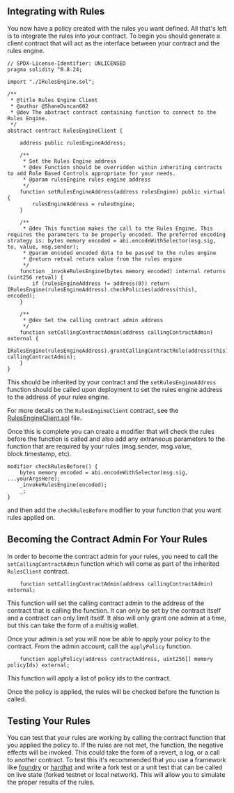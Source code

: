 ## Integrating with Rules

You now have a policy created with the rules you want defined. All that's left is to integrate the rules into your contract. To begin you should generate a client contract that will act as the interface between your contract and the rules engine.

```solidity
// SPDX-License-Identifier: UNLICENSED
pragma solidity ^0.8.24;

import "./IRulesEngine.sol";

/**
 * @title Rules Engine Client
 * @author @ShaneDuncan602
 * @dev The abstract contract containing function to connect to the Rules Engine.
 */
abstract contract RulesEngineClient {

    address public rulesEngineAddress;

    /**
     * Set the Rules Engine address
     * @dev Function should be overridden within inheriting contracts to add Role Based Controls appropriate for your needs.
     * @param rulesEngine rules engine address
     */
    function setRulesEngineAddress(address rulesEngine) public virtual {
        rulesEngineAddress = rulesEngine;
    }

    /**
     * @dev This function makes the call to the Rules Engine. This requires the parameters to be properly encoded. The preferred encoding strategy is: bytes memory encoded = abi.encodeWithSelector(msg.sig, to, value, msg.sender);
     * @param encoded encoded data to be passed to the rules engine
     * @return retval return value from the rules engine
     */
    function _invokeRulesEngine(bytes memory encoded) internal returns (uint256 retval) {
        if (rulesEngineAddress != address(0)) return IRulesEngine(rulesEngineAddress).checkPolicies(address(this), encoded);
    }

    /**
     * @dev Set the calling contract admin address
     */
    function setCallingContractAdmin(address callingContractAdmin) external {
        IRulesEngine(rulesEngineAddress).grantCallingContractRole(address(this), callingContractAdmin);
    }
}
```

This should be inherited by your contract and the `setRulesEngineAddress` function should be called upon deployment to set the rules engine address to the address of your rules engine.

For more details on the `RulesEngineClient` contract, see the [RulesEngineClient.sol](https://github.com/thrackle-io/forte-rules-engine/blob/main/src/client/RulesEngineClient.sol) file.

Once this is complete you can create a modifier that will check the rules before the function is called and also add any extraneous parameters to the function that are required by your rules (msg.sender, msg.value, block.timestamp, etc).

```solidity
modifier checkRulesBefore() {
    bytes memory encoded = abi.encodeWithSelector(msg.sig, ...yourArgsHere);
    _invokeRulesEngine(encoded);
    _;
}
```

and then add the `checkRulesBefore` modifier to your function that you want rules applied on.

## Becoming the Contract Admin For Your Rules

In order to become the contract admin for your rules, you need to call the `setCallingContractAdmin` function which will come as part of the inherited `RulesClient` contract.

```solidity
    function setCallingContractAdmin(address callingContractAdmin) external;
```

This function will set the calling contract admin to the address of the contract that is calling the function. It can only be set by the contract itself and a contract can only limit itself. It also will only grant one admin at a time, but this can take the form of a multisig wallet.

Once your admin is set you will now be able to apply your policy to the contract. From the admin account, call the `applyPolicy` function.

```solidity
    function applyPolicy(address contractAddress, uint256[] memory policyIds) external;
```

This function will apply a list of policy ids to the contract.

Once the policy is applied, the rules will be checked before the function is called.

## Testing Your Rules

You can test that your rules are working by calling the contract function that you applied the policy to. If the rules are not met, the function, the negative effects will be invoked. This could take the form of a revert, a log, or a call to another contract. To test this it's recommended that you use a framework like [foundry](https://book.getfoundry.sh/index.html) or [hardhat](https://hardhat.org/hardhat-runner/docs/getting-started) and write a fork test or a unit test that can be called on live state (forked testnet or local network). This will allow you to simulate the proper results of the rules.
